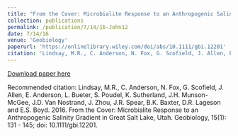 ```yaml
---
title: "From the Cover: Microbialite Response to an Anthropogenic Salinity Gradient in Great Salt Lake, Utah"
collection: publications
permalink: /publication/7/14/16-John12
date: 7/14/16
venue: 'Geobiology'
paperurl: 'https://onlinelibrary.wiley.com/doi/abs/10.1111/gbi.12201'
citation: 'Lindsay, M.R., C. Anderson, N. Fox, G. Scofield, J. Allen, E. Anderson, L. Bueter, S. Poudel, K. Sutherland, J.H. Munson-McGee, J.D. Van Nostrand, J. Zhou, J.R. Spear, B.K. Baxter, D.R. Lageson and E.S. Boyd.  2016.  From the Cover: Microbialite Response to an Anthropogenic Salinity Gradient in Great Salt Lake, Utah.  Geobiology, 15(1): 131 - 145; doi: 10.1111/gbi.12201.'
---
```


<a href='https://onlinelibrary.wiley.com/doi/abs/10.1111/gbi.12201'>Download paper here</a>

Recommended citation: Lindsay, M.R., C. Anderson, N. Fox, G. Scofield, J. Allen, E. Anderson, L. Bueter, S. Poudel, K. Sutherland, J.H. Munson-McGee, J.D. Van Nostrand, J. Zhou, J.R. Spear, B.K. Baxter, D.R. Lageson and E.S. Boyd.  2016.  From the Cover: Microbialite Response to an Anthropogenic Salinity Gradient in Great Salt Lake, Utah.  Geobiology, 15(1): 131 - 145; doi: 10.1111/gbi.12201.
